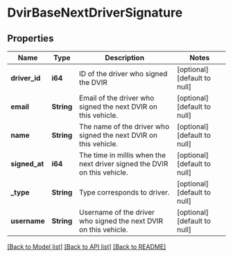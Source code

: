 # DvirBaseNextDriverSignature

## Properties
Name | Type | Description | Notes
------------ | ------------- | ------------- | -------------
**driver_id** | **i64** | ID of the driver who signed the DVIR | [optional] [default to null]
**email** | **String** | Email of the  driver who signed the next DVIR on this vehicle. | [optional] [default to null]
**name** | **String** | The name of the driver who signed the next DVIR on this vehicle. | [optional] [default to null]
**signed_at** | **i64** | The time in millis when the next driver signed the DVIR on this vehicle. | [optional] [default to null]
**_type** | **String** | Type corresponds to driver. | [optional] [default to null]
**username** | **String** | Username of the  driver who signed the next DVIR on this vehicle. | [optional] [default to null]

[[Back to Model list]](../README.md#documentation-for-models) [[Back to API list]](../README.md#documentation-for-api-endpoints) [[Back to README]](../README.md)



